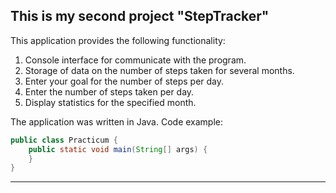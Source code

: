 ## This is my second project "StepTracker"

This application provides the following functionality:
1. Console interface for communicate with the program.
2. Storage of data on the number of steps taken for several months.
3. Enter your goal for the number of steps per day.
4. Enter the number of steps taken per day.
5. Display statistics for the specified month.

The application was written in Java. Code example:
```java
public class Practicum {
    public static void main(String[] args) {
    }
}
```
------
